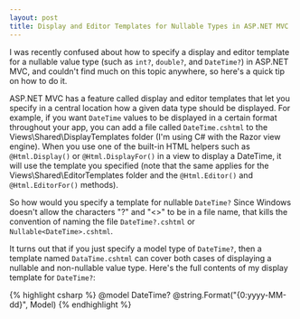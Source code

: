 ```yaml
---
layout: post
title: Display and Editor Templates for Nullable Types in ASP.NET MVC
---
```


I was recently confused about how to specify a display and editor template for a nullable value type (such as `int?`, `double?`, and `DateTime?`) in ASP.NET MVC, and couldn't find much on this topic anywhere, so here's a quick tip on how to do it.

ASP.NET MVC has a feature called display and editor templates that let you specify in a central location how a given data type should be displayed. For example, if you want `DateTime` values to be displayed in a certain format throughout your app, you can add a file called `DateTime.cshtml` to the Views\Shared\DisplayTemplates folder (I'm using C# with the Razor view engine). When you use one of the built-in HTML helpers such as `@Html.Display()` or `@Html.DisplayFor()` in a view to display a DateTime, it will use the template you specified (note that the same applies for the Views\Shared\EditorTemplates folder and the `@Html.Editor()` and `@Html.EditorFor()` methods).

So how would you specify a template for nullable `DateTime?` Since Windows doesn't allow the characters "?" and "<>" to be in a file name, that kills the convention of naming the file `DateTime?.cshtml` or `Nullable<DateTime>.cshtml`.

It turns out that if you just specify a model type of `DateTime?`, then a template named `DataTime.cshtml` can cover both cases of displaying a nullable and non-nullable value type. Here's the full contents of my display template for `DateTime?`:

{% highlight csharp %}
@model DateTime?
@string.Format("{0:yyyy-MM-dd}", Model)
{% endhighlight %}